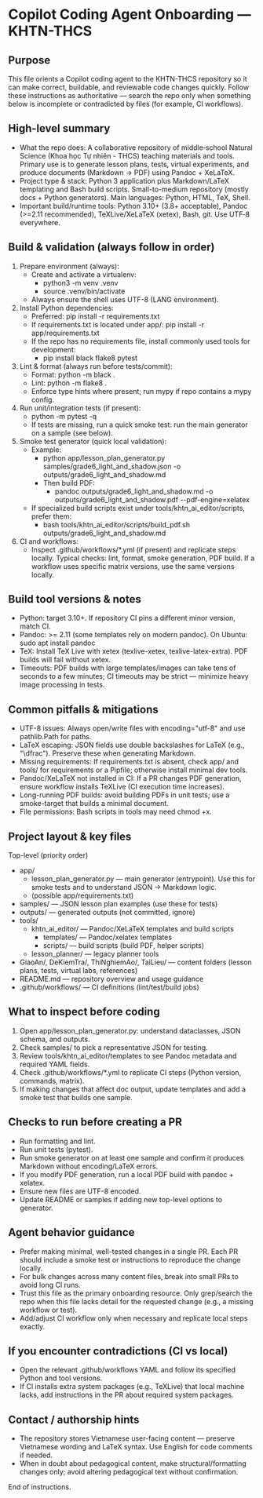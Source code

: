# Copilot Coding Agent Onboarding — KHTN-THCS

Purpose
-------
This file orients a Copilot coding agent to the KHTN-THCS repository so it can make correct, buildable, and reviewable code changes quickly. Follow these instructions as authoritative — search the repo only when something below is incomplete or contradicted by files (for example, CI workflows).

High-level summary
------------------
- What the repo does: A collaborative repository of middle‑school Natural Science (Khoa học Tự nhiên - THCS) teaching materials and tools. Primary use is to generate lesson plans, tests, virtual experiments, and produce documents (Markdown → PDF) using Pandoc + XeLaTeX.
- Project type & stack: Python 3 application plus Markdown/LaTeX templating and Bash build scripts. Small-to-medium repository (mostly docs + Python generators). Main languages: Python, HTML, TeX, Shell.
- Important build/runtime tools: Python 3.10+ (3.8+ acceptable), Pandoc (>=2.11 recommended), TeXLive/XeLaTeX (xetex), Bash, git. Use UTF‑8 everywhere.

Build & validation (always follow in order)
-------------------------------------------
1. Prepare environment (always):
   - Create and activate a virtualenv:
     - python3 -m venv .venv
     - source .venv/bin/activate
   - Always ensure the shell uses UTF-8 (LANG environment).
2. Install Python dependencies:
   - Preferred: pip install -r requirements.txt
   - If requirements.txt is located under app/: pip install -r app/requirements.txt
   - If the repo has no requirements file, install commonly used tools for development:
     - pip install black flake8 pytest
3. Lint & format (always run before tests/commit):
   - Format: python -m black .
   - Lint: python -m flake8 .
   - Enforce type hints where present; run mypy if repo contains a mypy config.
4. Run unit/integration tests (if present):
   - python -m pytest -q
   - If tests are missing, run a quick smoke test: run the main generator on a sample (see below).
5. Smoke test generator (quick local validation):
   - Example:
     - python app/lesson_plan_generator.py samples/grade6_light_and_shadow.json -o outputs/grade6_light_and_shadow.md
     - Then build PDF:
       - pandoc outputs/grade6_light_and_shadow.md -o outputs/grade6_light_and_shadow.pdf --pdf-engine=xelatex
   - If specialized build scripts exist under tools/khtn_ai_editor/scripts, prefer them:
     - bash tools/khtn_ai_editor/scripts/build_pdf.sh outputs/grade6_light_and_shadow.md
6. CI and workflows:
   - Inspect .github/workflows/*.yml (if present) and replicate steps locally. Typical checks: lint, format, smoke generation, PDF build. If a workflow uses specific matrix versions, use the same versions locally.

Build tool versions & notes
---------------------------
- Python: target 3.10+. If repository CI pins a different minor version, match CI.
- Pandoc: >= 2.11 (some templates rely on modern pandoc). On Ubuntu: sudo apt install pandoc
- TeX: Install TeX Live with xetex (texlive-xetex, texlive-latex-extra). PDF builds will fail without xetex.
- Timeouts: PDF builds with large templates/images can take tens of seconds to a few minutes; CI timeouts may be strict — minimize heavy image processing in tests.

Common pitfalls & mitigations
----------------------------
- UTF-8 issues: Always open/write files with encoding="utf-8" and use pathlib.Path for paths.
- LaTeX escaping: JSON fields use double backslashes for LaTeX (e.g., "\\dfrac"). Preserve these when generating Markdown.
- Missing requirements: If requirements.txt is absent, check app/ and tools/ for requirements or a Pipfile; otherwise install minimal dev tools.
- Pandoc/XeLaTeX not installed in CI: If a PR changes PDF generation, ensure workflow installs TeXLive (CI execution time increases).
- Long-running PDF builds: avoid building PDFs in unit tests; use a smoke-target that builds a minimal document.
- File permissions: Bash scripts in tools may need chmod +x.

Project layout & key files
--------------------------
Top-level (priority order)
- app/
  - lesson_plan_generator.py — main generator (entrypoint). Use this for smoke tests and to understand JSON → Markdown logic.
  - (possible app/requirements.txt)
- samples/ — JSON lesson plan examples (use these for tests)
- outputs/ — generated outputs (not committed, ignore)
- tools/
  - khtn_ai_editor/ — Pandoc/XeLaTeX templates and build scripts
    - templates/ — Pandoc/xelatex templates
    - scripts/ — build scripts (build PDF, helper scripts)
  - lesson_planner/ — legacy planner tools
- GiaoAn/, DeKiemTra/, ThiNghiemAo/, TaiLieu/ — content folders (lesson plans, tests, virtual labs, references)
- README.md — repository overview and usage guidance
- .github/workflows/ — CI definitions (lint/test/build jobs)

What to inspect before coding
-----------------------------
1. Open app/lesson_plan_generator.py: understand dataclasses, JSON schema, and outputs.
2. Check samples/ to pick a representative JSON for testing.
3. Review tools/khtn_ai_editor/templates to see Pandoc metadata and required YAML fields.
4. Check .github/workflows/*.yml to replicate CI steps (Python version, commands, matrix).
5. If making changes that affect doc output, update templates and add a smoke test that builds one sample.

Checks to run before creating a PR
---------------------------------
- Run formatting and lint.
- Run unit tests (pytest).
- Run smoke generator on at least one sample and confirm it produces Markdown without encoding/LaTeX errors.
- If you modify PDF generation, run a local PDF build with pandoc + xelatex.
- Ensure new files are UTF-8 encoded.
- Update README or samples if adding new top-level options to generator.

Agent behavior guidance
-----------------------
- Prefer making minimal, well-tested changes in a single PR. Each PR should include a smoke test or instructions to reproduce the change locally.
- For bulk changes across many content files, break into small PRs to avoid long CI runs.
- Trust this file as the primary onboarding resource. Only grep/search the repo when this file lacks detail for the requested change (e.g., a missing workflow or test).
- Add/adjust CI workflow only when necessary and replicate local steps exactly.

If you encounter contradictions (CI vs local)
--------------------------------------------
- Open the relevant .github/workflows YAML and follow its specified Python and tool versions.
- If CI installs extra system packages (e.g., TeXLive) that local machine lacks, add instructions in the PR about required system packages.

Contact / authorship hints
--------------------------
- The repository stores Vietnamese user-facing content — preserve Vietnamese wording and LaTeX syntax. Use English for code comments if needed.
- When in doubt about pedagogical content, make structural/formatting changes only; avoid altering pedagogical text without confirmation.

End of instructions.
